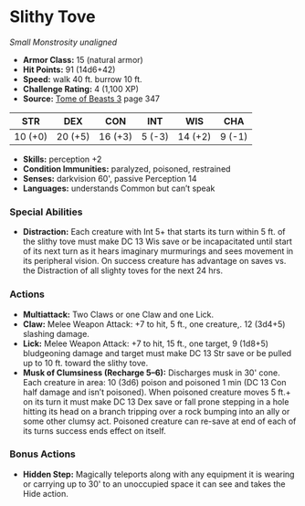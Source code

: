 # Slithy Tove

*Small* *Monstrosity* *unaligned*

- **Armor Class:** 15 (natural armor)
- **Hit Points:** 91 (14d6+42)
- **Speed:** walk 40 ft. burrow 10 ft.
- **Challenge Rating:** 4 (1,100 XP)
- **Source:** [Tome of Beasts 3](https://koboldpress.com/kpstore/product/tome-of-beasts-3-for-5th-edition/) page 347

| STR | DEX | CON | INT | WIS | CHA |
| --- | --- | --- | --- | --- | --- |
| 10 (+0) | 20 (+5) | 16 (+3) | 5 (-3) | 14 (+2) | 9 (-1) |

- **Skills:** perception +2
- **Condition Immunities:** paralyzed, poisoned, restrained
- **Senses:** darkvision 60', passive Perception 14
- **Languages:** understands Common but can’t speak
### Special Abilities
- **Distraction:** Each creature with Int 5+ that starts its turn within 5 ft. of the slithy tove must make DC 13 Wis save or be incapacitated until start of its next turn as it hears imaginary murmurings and sees movement in its peripheral vision. On success creature has advantage on saves vs. the Distraction of all slighty toves for the next 24 hrs.
### Actions
- **Multiattack:** Two Claws or one Claw and one Lick.
- **Claw:** Melee Weapon Attack: +7 to hit, 5 ft., one creature,. 12 (3d4+5) slashing damage.
- **Lick:** Melee Weapon Attack: +7 to hit, 15 ft., one target, 9 (1d8+5) bludgeoning damage and target must make DC 13 Str save or be pulled up to 10 ft. toward the slithy tove.
- **Musk of Clumsiness (Recharge 5–6):** Discharges musk in 30' cone. Each creature in area: 10 (3d6) poison and poisoned 1 min (DC 13 Con half damage and isn’t poisoned). When poisoned creature moves 5 ft.+ on its turn it must make DC 13 Dex save or fall prone stepping in a hole hitting its head on a branch tripping over a rock bumping into an ally or some other clumsy act. Poisoned creature can re-save at end of each of its turns success ends effect on itself.
### Bonus Actions
- **Hidden Step:** Magically teleports along with any equipment it is wearing or carrying up to 30' to an unoccupied space it can see and takes the Hide action.


